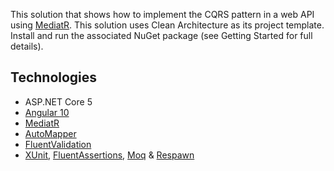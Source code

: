This solution that shows how to implement the CQRS pattern in a web API using [MediatR](https://github.com/jbogard/MediatR). This solution uses Clean Architecture as its project template. Install and run the associated NuGet package (see Getting Started for full details). 

## Technologies

* ASP.NET Core 5
* [Angular 10](https://angular.io/)
* [MediatR](https://github.com/jbogard/MediatR)
* [AutoMapper](https://automapper.org/)
* [FluentValidation](https://fluentvalidation.net/)
* [XUnit](https://xunit.net/), [FluentAssertions](https://fluentassertions.com/), [Moq](https://github.com/moq) & [Respawn](https://github.com/jbogard/Respawn)
